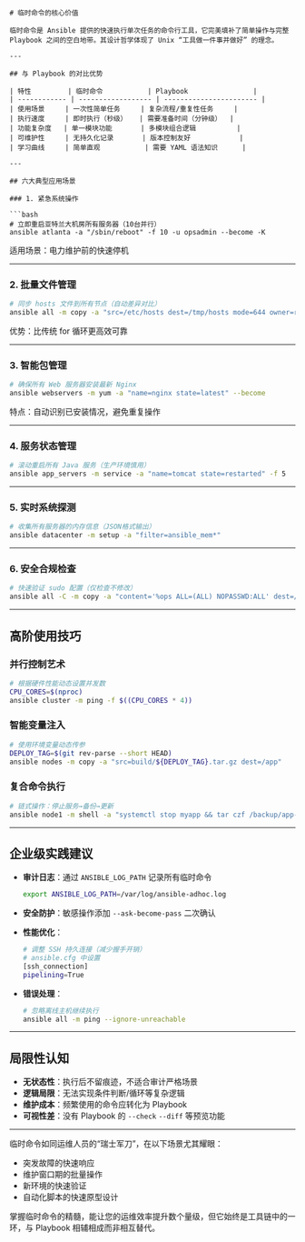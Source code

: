 ```
# 临时命令的核心价值

临时命令是 Ansible 提供的快速执行单次任务的命令行工具，它完美填补了简单操作与完整 Playbook 之间的空白地带。其设计哲学体现了 Unix “工具做一件事并做好” 的理念。

---

## 与 Playbook 的对比优势

| 特性         | 临时命令           | Playbook                |
| ------------ | ------------------ | ----------------------- |
| 使用场景     | 一次性简单任务     | 复杂流程/重复性任务     |
| 执行速度     | 即时执行（秒级）   | 需要准备时间（分钟级）  |
| 功能复杂度   | 单一模块功能       | 多模块组合逻辑          |
| 可维护性     | 无持久化记录       | 版本控制友好            |
| 学习曲线     | 简单直观           | 需要 YAML 语法知识      |

---

## 六大典型应用场景

### 1. 紧急系统操作

```bash
# 立即重启亚特兰大机房所有服务器（10台并行）
ansible atlanta -a "/sbin/reboot" -f 10 -u opsadmin --become -K
```
适用场景：电力维护前的快速停机

---

### 2. 批量文件管理

```bash
# 同步 hosts 文件到所有节点（自动差异对比）
ansible all -m copy -a "src=/etc/hosts dest=/tmp/hosts mode=644 owner=root"
```
优势：比传统 for 循环更高效可靠

---

### 3. 智能包管理

```bash
# 确保所有 Web 服务器安装最新 Nginx
ansible webservers -m yum -a "name=nginx state=latest" --become
```
特点：自动识别已安装情况，避免重复操作

---

### 4. 服务状态管理

```bash
# 滚动重启所有 Java 服务（生产环境慎用）
ansible app_servers -m service -a "name=tomcat state=restarted" -f 5
```

---

### 5. 实时系统探测

```bash
# 收集所有服务器的内存信息（JSON格式输出）
ansible datacenter -m setup -a "filter=ansible_mem*"
```

---

### 6. 安全合规检查

```bash
# 快速验证 sudo 配置（仅检查不修改）
ansible all -C -m copy -a "content='%ops ALL=(ALL) NOPASSWD:ALL' dest=/etc/sudoers.d/ops"
```

---

## 高阶使用技巧

### 并行控制艺术

```bash
# 根据硬件性能动态设置并发数
CPU_CORES=$(nproc)
ansible cluster -m ping -f $((CPU_CORES * 4))
```

### 智能变量注入

```bash
# 使用环境变量动态传参
DEPLOY_TAG=$(git rev-parse --short HEAD)
ansible nodes -m copy -a "src=build/${DEPLOY_TAG}.tar.gz dest=/app"
```

### 复合命令执行

```bash
# 链式操作：停止服务→备份→更新
ansible node1 -m shell -a "systemctl stop myapp && tar czf /backup/app-$(date +%F).tgz /app && rpm -Uvh pkg.rpm"
```

---

## 企业级实践建议

- **审计日志**：通过 `ANSIBLE_LOG_PATH` 记录所有临时命令

  ```bash
  export ANSIBLE_LOG_PATH=/var/log/ansible-adhoc.log
  ```

- **安全防护**：敏感操作添加 `--ask-become-pass` 二次确认

- **性能优化**：

  ```bash
  # 调整 SSH 持久连接（减少握手开销）
  # ansible.cfg 中设置
  [ssh_connection]
  pipelining=True
  ```

- **错误处理**：

  ```bash
  # 忽略离线主机继续执行
  ansible all -m ping --ignore-unreachable
  ```

---

## 局限性认知

- **无状态性**：执行后不留痕迹，不适合审计严格场景
- **逻辑局限**：无法实现条件判断/循环等复杂逻辑
- **维护成本**：频繁使用的命令应转化为 Playbook
- **可视性差**：没有 Playbook 的 `--check` `--diff` 等预览功能

---

临时命令如同运维人员的“瑞士军刀”，在以下场景尤其耀眼：

- 突发故障的快速响应
- 维护窗口期的批量操作
- 新环境的快速验证
- 自动化脚本的快速原型设计

掌握临时命令的精髓，能让您的运维效率提升数个量级，但它始终是工具链中的一环，与 Playbook 相辅相成而非相互替代。
```